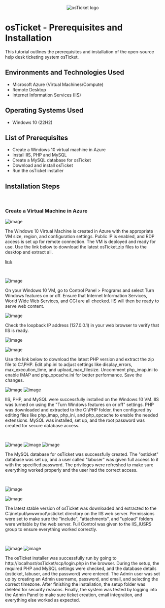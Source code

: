 <p align="center">
<img src="https://i.imgur.com/Clzj7Xs.png" alt="osTicket logo"/>
</p>

<h1>osTicket - Prerequisites and Installation</h1>
This tutorial outlines the prerequisites and installation of the open-source help desk ticketing system osTicket.<br />


<h2>Environments and Technologies Used</h2>

- Microsoft Azure (Virtual Machines/Compute)
- Remote Desktop
- Internet Information Services (IIS)
  
<h2>Operating Systems Used </h2>

- Windows 10</b> (22H2)

<h2>List of Prerequisites</h2>

- Create a Windows 10 virtual machine in Azure
- Install IIS, PHP and MySQL
- Create a MySQL database for osTicket
- Download and install osTicket
- Run the osTicket installer

<h2>Installation Steps</h2>
</p>
<p>

</p>
<br />
<h3>Create a Virtual Machine in Azure</h3>

![image](https://github.com/user-attachments/assets/5235455c-130b-43d3-9615-51a1cae68b2a)

</p>
<p>
  
The Windows 10 Virtual Machine is created in Azure with the appropriate VM size, region, and configuration settings. Public IP is enabled, and RDP access is set up for remote connection. The VM is deployed and ready for use. Use the link below to download the latest osTicket.zip files to the desktop and extract all.
</p>
<p>
  
[link](https://drive.google.com/drive/u/0/folders/1APMfNyfNzcxZC6EzdaNfdZsUwxWYChf6)
</p>
<br />

![image](https://github.com/user-attachments/assets/2d837218-60f7-4f58-9985-8ce9eb4eba10)

On your Windows 10 VM, go to Control Panel > Programs and select Turn Windows features on or off. Ensure that Internet Information Services, World Wide Web Services, and CGI are all checked. IIS will then be ready to serve web content.


![image](https://github.com/user-attachments/assets/90583efe-5dcf-4da9-80ce-396c488f29f4)

</p>
<p>
Check the loopback IP address (127.0.0.1) in your web browser to verify that IIS is ready.

 
![image](https://github.com/user-attachments/assets/f7ed5859-f8d2-491b-b333-d71bd9d1fc87)

</p>
<p>



  
  
  
  
  
  
 
 </p>
<p> 

![image](https://github.com/user-attachments/assets/ca704747-6847-4f3a-9b08-d1d0ba66dbf0)

Use the link below to download the latest PHP version and extract the zip file to C:\PHP. Edit php.ini to adjust settings like display_errors, max_execution_time, and upload_max_filesize. Uncomment php_imap.ini to enable IMAP and php_opcache.ini for better performance. Save the changes.


![image](https://github.com/user-attachments/assets/5a225435-901c-4f26-a22f-c4b4836c13de)
![image](https://github.com/user-attachments/assets/c31473b0-cc6d-42aa-8ab0-988d1b42dba6)

</p>
<p>
  
IIS, PHP, and MySQL were successfully installed on the Windows 10 VM. IIS was turned on using the "Turn Windows features on or off" settings. PHP was downloaded and extracted to the C:\PHP folder, then configured by editing files like php_imap, php_ini, and php_opcache to enable the needed extensions. MySQL was installed, set up, and the root password was created for secure database access.

</p>
<br />

![image](https://github.com/user-attachments/assets/cbb716c1-0d07-450f-ab93-de974437beba)
![image](https://github.com/user-attachments/assets/b1a74234-381a-493c-bdee-f3782a0c6ec6)
![image](https://github.com/user-attachments/assets/0c72235c-6009-41c3-8479-4dccf41cbfd8)

</p>
<p>
  
The MySQL database for osTicket was successfully created. The "osticket" database was set up, and a user called "labuser" was given full access to it with the specified password. The privileges were refreshed to make sure everything worked properly and the user had the correct access.

</p>
<br />

![image](https://github.com/user-attachments/assets/896e6336-40f7-477d-a4bb-797264a881b6)

![image](https://github.com/user-attachments/assets/65504b4f-3ded-4954-bc27-01ce1a2415fd)

</p>
<p>

The latest stable version of osTicket was downloaded and extracted to the C:\inetpub\wwwroot\osticket directory on the IIS web server. Permissions were set to make sure the "include", "attachments", and "upload" folders were writable by the web server. Full Control was given to the IIS_IUSRS group to ensure everything worked correctly.

</p>
<br />

![image](https://github.com/user-attachments/assets/8d5f5e23-e28f-48f3-920c-5fa0dd52641b)
![image](https://github.com/user-attachments/assets/c44619b9-dd44-45f2-9bf2-b5f8d0bbf188)



</p>
<p>
  
The osTicket installer was successfully run by going to http://localhost/osTicket/scp/login.php in the browser. During the setup, the required PHP and MySQL settings were checked, and the database details (osticket, labuser, and the password) were entered. The Admin user was set up by creating an Admin username, password, and email, and selecting the correct timezone. After finishing the installation, the setup folder was deleted for security reasons. Finally, the system was tested by logging into the Admin Panel to make sure ticket creation, email integration, and everything else worked as expected.
  
</p>
<br />



